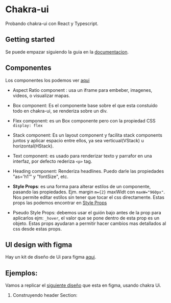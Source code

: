 # Chakra-ui

Probando chakra-ui con React y Typescript.

## Getting started

Se puede empazar siguiendo la guia en la [documentacion](https://chakra-ui.com/getting-started/).

## Componentes

Los componentes los podemos ver [aqui](https://chakra-ui.com/docs/components)

- Aspect Ratio component : usa un iframe para embeber, imagenes, videos, o visualizar mapas.
- Box component: Es el componente base sobre el que esta constuido todo en chakra-ui, se renderiza 
  sobre un div.
- Flex component: es un Box componente pero con la propiedad CSS `display: flex`
- Stack component: Es un layout component y facilita stack components juntos y aplicar espacio entre ellos, ya sea verticual(VStack) u horizontal(HStack).
- Text component: es usado para renderizar texto y parrafor en una interfaz, por defecto rederiza `<p>` tag.
- Heading component: Renderiza headlines. Puedo darle las propiedades "as='h1'" y "fontSize", etc.

- **Style Props**: es una forma para alterar estilos de un componente, pasando las propiedades. Ejm. margin `m={2}` maxWidt con `maxW="960px"`. Nos permite editar estilos sin tener que tocar el css directamente.
Estas props las podemos encontrar en [Style Props](https://chakra-ui.com/docs/styled-system/style-props) 

- Pseudo Style Props: debemos usar el guión bajo antes de la prop para aplicarlos ejm: `_hover`, el valor que se pone dentro de esta prop es un objeto. Estas props ayudaran a permitir hacer cambios mas detallados al css desde estas props.

## UI design with figma
Hay un kit de diseño de Ui para figma [aqui](https://chakra-ui.com/figma/ui-kit).

## Ejemplos:
Vamos a replicar el [siguiente diseño](https://www.figma.com/file/2UvLO274B9TNdsChCIC0hi/Pricing-UI?node-id=0%3A1) que esta en figma, usando chakra Ui.

1. Construyendo header Section: 